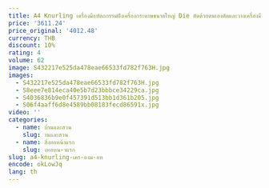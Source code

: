 ```yaml
---
title: A4 Knurling เครื่องมือหัตถกรรมฝังเครื่องกระดาษขนาดใหญ่ Die ตัดด้วยตนเองตัดและวางเครื่องมือ 654851
price: '3611.24'
price_original: '4012.48'
currency: THB
discount: 10%
rating: 4
volume: 62
image: S432217e525da478eae66533fd782f763H.jpg
images:
  - S432217e525da478eae66533fd782f763H.jpg
  - S8eee7e814eca40e5b7d23bbbce34229ca.jpg
  - S4036836b9e0f457391d513bb1d361b205.jpg
  - S06f4aaff6d8e4589bb08183fecd86591x.jpg
video: ''
categories:
  - name: บ้านและสวน
    slug: านและสวน
  - name: สิ่งทอหน้าแรก
    slug: งทอหน-าแรก
slug: a4-knurling-เคร-องม-อห
encode: okLowJq
lang: th
---
```

  